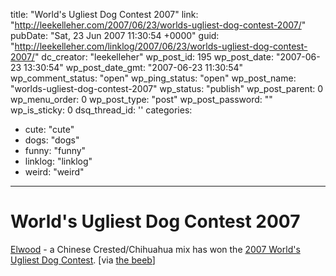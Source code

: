 title: "World's Ugliest Dog Contest 2007"
link: "http://leekelleher.com/2007/06/23/worlds-ugliest-dog-contest-2007/"
pubDate: "Sat, 23 Jun 2007 11:30:54 +0000"
guid: "http://leekelleher.com/linklog/2007/06/23/worlds-ugliest-dog-contest-2007/"
dc_creator: "leekelleher"
wp_post_id: 195
wp_post_date: "2007-06-23 13:30:54"
wp_post_date_gmt: "2007-06-23 11:30:54"
wp_comment_status: "open"
wp_ping_status: "open"
wp_post_name: "worlds-ugliest-dog-contest-2007"
wp_status: "publish"
wp_post_parent: 0
wp_menu_order: 0
wp_post_type: "post"
wp_post_password: ""
wp_is_sticky: 0
dsq_thread_id: ''
categories:
  - cute: "cute"
  - dogs: "dogs"
  - funny: "funny"
  - linklog: "linklog"
  - weird: "weird"

---

# World's Ugliest Dog Contest 2007

<a href="http://blog.nj.com/southjerseylife/2007/06/in_this_competition_things_get.html">Elwood</a> - a Chinese Crested/Chihuahua mix has won the <a href="http://www.sonoma-marinfair.org/uglydogvote07.shtml">2007 World's Ugliest Dog Contest</a>. [via <a href="http://www.bbc.co.uk/mediaselector/check/player/nol/newsid_6230000/newsid_6232900?redirect=6232986.stm&news=1&bbram=1&bbwm=1&nbram=1&nbwm=1">the beeb</a>]